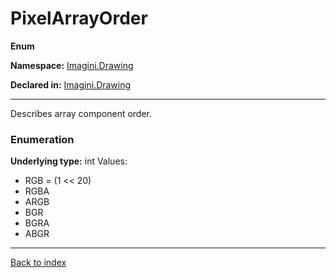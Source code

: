 # PixelArrayOrder

**Enum**

**Namespace:** [Imagini.Drawing](Imagini.Drawing.md)

**Declared in:** [Imagini.Drawing](Imagini.Drawing.md)

------



Describes array component order.


### Enumeration
**Underlying type:** int
Values:
* RGB = (1 << 20)
* RGBA
* ARGB
* BGR
* BGRA
* ABGR



------

[Back to index](index.md)